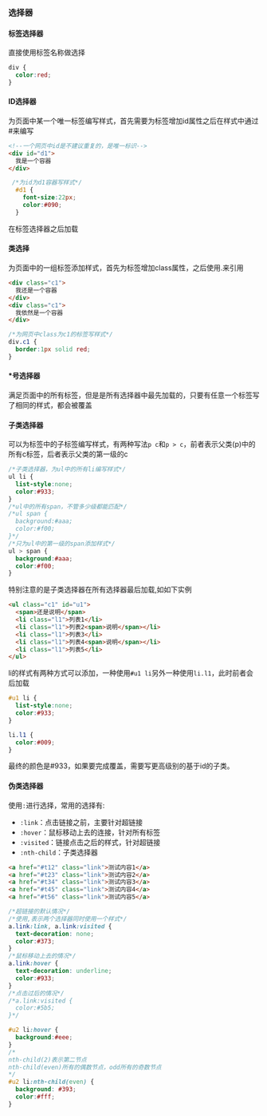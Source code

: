 ### 选择器

#### 标签选择器
直接使用标签名称做选择
```css
div {
  color:red;
}
```
#### ID选择器

为页面中某一个唯一标签编写样式，首先需要为标签增加id属性之后在样式中通过#来编写
```html
<!--一个网页中id是不建议重复的，是唯一标识-->
<div id="d1">
  我是一个容器
</div>
```
```css
 /*为id为d1容器写样式*/
  #d1 {
    font-size:22px;
    color:#090;
  }
```
在标签选择器之后加载

#### 类选择
为页面中的一组标签添加样式，首先为标签增加class属性，之后使用.来引用
```html
<div class="c1">
  我还是一个容器
</div>
<div class="c1">
  我依然是一个容器
</div>
```
```css
/*为网页中class为c1的标签写样式*/
div.c1 {
  border:1px solid red;
}
```
#### *号选择器
满足页面中的所有标签，但是是所有选择器中最先加载的，只要有任意一个标签写了相同的样式，都会被覆盖

#### 子类选择器
可以为标签中的子标签编写样式，有两种写法`p c`和`p > c`，前者表示父类(p)中的所有c标签，后者表示父类的第一级的c
```css
/*子类选择器，为ul中的所有li编写样式*/
ul li {
  list-style:none;
  color:#933;
}
/*ul中的所有span，不管多少级都能匹配*/
/*ul span {
  background:#aaa;
  color:#f00;
}*/
/*只为ul中的第一级的span添加样式*/
ul > span {
  background:#aaa;
  color:#f00;
}
```
特别注意的是子类选择器在所有选择器最后加载,如如下实例
```html
<ul class="c1" id="u1">
  <span>还是说明</span>
  <li class="l1">列表1</li>
  <li class="l1">列表2<span>说明</span></li>
  <li class="l1">列表3</li>
  <li class="l1">列表4<span>说明</span></li>
  <li class="l1">列表5</li>
</ul>
```
li的样式有两种方式可以添加，一种使用`#u1 li`另外一种使用`li.l1`，此时前者会后加载
```css
#u1 li {
  list-style:none;
  color:#933;
}

li.l1 {
  color:#009;
}
```
最终的颜色是#933，如果要完成覆盖，需要写更高级别的基于id的子类。

#### 伪类选择器
使用`:`进行选择，常用的选择有:
- `:link`：点击链接之前，主要针对超链接
- `:hover`：鼠标移动上去的连接，针对所有标签
- `:visited`：链接点击之后的样式，针对超链接
- `:nth-child`：子类选择器

```html
<a href="#t12" class="link">测试内容1</a>
<a href="#t23" class="link">测试内容2</a>
<a href="#t34" class="link">测试内容3</a>
<a href="#t45" class="link">测试内容4</a>
<a href="#t56" class="link">测试内容5</a>
```

```css
/*超链接的默认情况*/
/*使用,表示两个选择器同时使用一个样式*/
a.link:link, a.link:visited {
  text-decoration: none;
  color:#373;
}
/*鼠标移动上去的情况*/
a.link:hover {
  text-decoration: underline;
  color:#933;
}
/*点击过后的情况*/
/*a.link:visited {
  color:#5b5;
}*/
```

``` css
#u2 li:hover {
  background:#eee;
}
/*
nth-child(2)表示第二节点
nth-child(even)所有的偶数节点，odd所有的奇数节点
*/
#u2 li:nth-child(even) {
  background: #393;
  color:#fff;
}
```